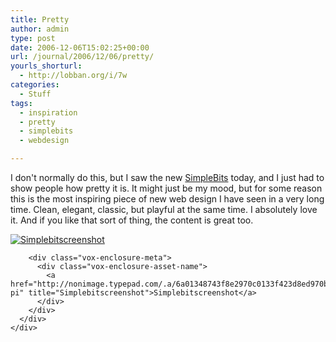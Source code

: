 ```yaml
---
title: Pretty
author: admin
type: post
date: 2006-12-06T15:02:25+00:00
url: /journal/2006/12/06/pretty/
yourls_shorturl:
  - http://lobban.org/i/7w
categories:
  - Stuff
tags:
  - inspiration
  - pretty
  - simplebits
  - webdesign

---
```

I don't normally do this, but I saw the new [SimpleBits][1] today, and I just had to show people how pretty it is. It might just be my mood, but for some reason this is the most inspiring piece of new web design I have seen in a very long time. Clean, elegant, classic, but playful at the same time. I absolutely love it. And if you like that sort of thing, the content is great too.

<div class="vox-enclosure vox-enclosure-center vox-enclosure-large vox-photo-enclosure">
  <div class="vox-enclosure-inner">
    <div class="vox-enclosure-list">
      <div class="vox-enclosure-item vox-photo-asset vox-last">
        <div class="vox-enclosure-image">
          <a href="http://nonimage.typepad.com/.a/6a01348743f8e2970c0133f423d8ed970b-pi" title="Simplebitscreenshot"><img alt="Simplebitscreenshot" class="asset asset-image at-xid-6a01348743f8e2970c0133f423d8ed970b" src="http://nonimage.typepad.com/.a/6a01348743f8e2970c0133f423d8ed970b-320pi" /></a>
        </div>
        
        <div class="vox-enclosure-meta">
          <div class="vox-enclosure-asset-name">
            <a href="http://nonimage.typepad.com/.a/6a01348743f8e2970c0133f423d8ed970b-pi" title="Simplebitscreenshot">Simplebitscreenshot</a>
          </div>
        </div>
      </div>
    </div>
  </div>
</div>



<div>
</div></p>

 [1]: http://www.simplebits.com/